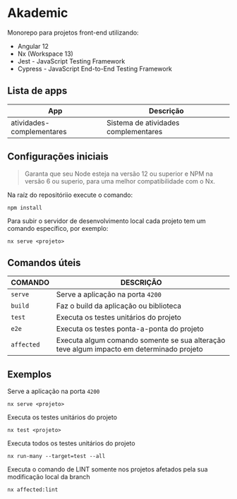 # Akademic

Monorepo para projetos front-end utilizando:

- Angular 12
- Nx (Workspace 13)
- Jest - JavaScript Testing Framework
- Cypress - JavaScript End-to-End Testing Framework

## Lista de apps

| App                       | Descrição                            |
| ------------------------- | ------------------------------------ |
| atividades-complementares | Sistema de atividades complementares |

## Configurações iniciais

> Garanta que seu Node esteja na versão 12 ou superior e NPM na versão 6 ou superio, para uma melhor
> compatibilidade com o Nx.

Na raíz do repositóriio execute o comando:

```shell
npm install
```

Para subir o servidor de desenvolvimento local cada projeto tem um comando específico, por exemplo:

```shell
nx serve <projeto>
```

## Comandos úteis

| COMANDO    | DESCRIÇÃO                                                                                |
| ---------- | ---------------------------------------------------------------------------------------- |
| `serve`    | Serve a aplicação na porta `4200`                                                        |
| `build`    | Faz o build da aplicação ou biblioteca                                                   |
| `test`     | Executa os testes unitários do projeto                                                   |
| `e2e`      | Executa os testes ponta-a-ponta do projeto                                               |
| `affected` | Executa algum comando somente se sua alteração teve algum impacto em determinado projeto |

## Exemplos

Serve a aplicação na porta `4200`

```shell
nx serve <projeto>
```

Executa os testes unitários do projeto

```shell
nx test <projeto>
```

Executa todos os testes unitários do projeto

```shell
nx run-many --target=test --all
```

Executa o comando de LINT somente nos projetos afetados pela sua modificação local da branch

```shell
nx affected:lint
```

